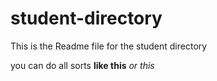 # student-directory
This is the Readme file for the student directory

you can do all sorts
**like this**
*or this*
